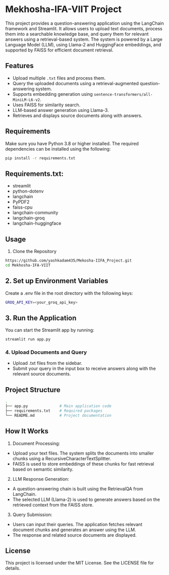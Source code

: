 # Mekhosha-IFA-VIIT Project

This project provides a question-answering application using the LangChain framework and Streamlit. It allows users to upload text documents, process them into a searchable knowledge base, and query them for relevant answers using a retrieval-based system. The system is powered by a Large Language Model (LLM), using Llama-2 and HuggingFace embeddings, and supported by FAISS for efficient document retrieval.

## Features

- Upload multiple `.txt` files and process them.
- Query the uploaded documents using a retrieval-augmented question-answering system.
- Supports embedding generation using `sentence-transformers/all-MiniLM-L6-v2`.
- Uses FAISS for similarity search.
- LLM-based answer generation using Llama-3.
- Retrieves and displays source documents along with answers.

## Requirements

Make sure you have Python 3.8 or higher installed. The required dependencies can be installed using the following:

```bash
pip install -r requirements.txt
```

## Requirements.txt:

- streamlit
- python-dotenv
- langchain
- PyPDF2
- faiss-cpu
- langchain-community
- langchain-groq
- langchain-huggingface

## Usage
1. Clone the Repository

```bash
https://github.com/yashkadam435/Mekosha-IIFA_Project.git
cd Mekhosha-IFA-VIIT
```

## 2. Set up Environment Variables

Create a .env file in the root directory with the following keys:

```bash
GROQ_API_KEY=<your_groq_api_key>
```

## 3. Run the Application

You can start the Streamlit app by running:

```bash
streamlit run app.py
```

### 4. Upload Documents and Query

- Upload .txt files from the sidebar.
- Submit your query in the input box to receive answers along with the relevant source documents.

## Project Structure

```bash
.
├── app.py              # Main application code
├── requirements.txt    # Required packages
└── README.md           # Project documentation

```

## How It Works

1) Document Processing:

- Upload your text files. The system splits the documents into smaller chunks using a RecursiveCharacterTextSplitter.
- FAISS is used to store embeddings of these chunks for fast retrieval based on semantic similarity.

2) LLM Response Generation:

- A question-answering chain is built using the RetrievalQA from LangChain.
- The selected LLM (Llama-2) is used to generate answers based on the retrieved context from the FAISS store.

3) Query Submission:

- Users can input their queries. The application fetches relevant document chunks and generates an answer using the LLM.
- The response and related source documents are displayed.

## License

This project is licensed under the MIT License. See the LICENSE file for details.
